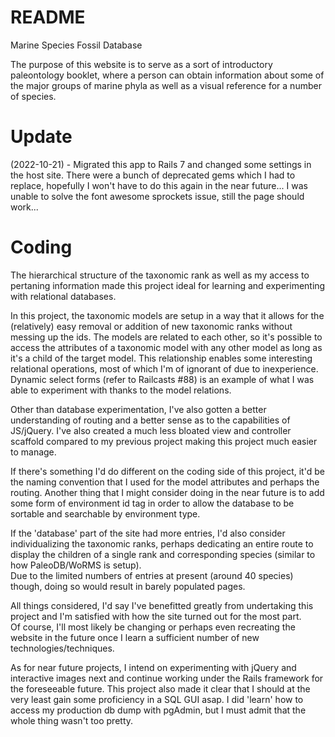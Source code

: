 # README

Marine Species Fossil Database

The purpose of this website is to serve as a sort of introductory paleontology 
booklet, where a person can obtain information about some of the major groups 
of marine phyla as well as a visual reference for a number of species.


# Update
(2022-10-21) - Migrated this app to Rails 7 and changed some settings in the host site.  There were a bunch of deprecated gems which I had to replace, hopefully I won't have to do this again in the near future...  I was unable to solve the font awesome sprockets issue, still the page should work...


# Coding 

The hierarchical structure of the taxonomic rank as well as my access to pertaning 
information made this project ideal for learning and experimenting with relational 
databases.

In this project, the taxonomic models are setup in a way that it allows for the 
(relatively) easy removal or addition of new taxonomic ranks without messing up 
the ids.  The models are related to each other, so it's possible to access the 
attributes of a taxonomic model with any other model as long as it's a child of 
the target model.  This relationship enables some interesting relational operations, 
most of which I'm of ignorant of due to inexperience.  Dynamic select forms 
(refer to Railcasts #88) is an example of what I was able to experiment with thanks 
to the model relations.  

Other than database experimentation, I've also gotten a better understanding of 
routing and a better sense as to the capabilities of JS/jQuery. I've also created 
a much less bloated view and controller scaffold compared to my previous project 
making this project much easier to manage. 

If there's something I'd do different on the coding side of this project, it'd be 
the naming convention that I used for the model attributes and perhaps the routing.
Another thing that I might consider doing in the near future is to add some form of
environment id tag in order to allow the database to be sortable and searchable by
environment type.

If the 'database' part of the site had more entries, I'd also consider individualizing
the taxonomic ranks, perhaps dedicating an entire route to display the children
of a single rank and corresponding species (similar to how PaleoDB/WoRMS is setup).  
Due to the limited numbers of entries at present (around 40 species) though,
doing so would result in barely populated pages. 


All things considered, I'd say I've benefitted greatly from undertaking this 
project and I'm satisfied with how the site turned out for the most part.  
Of course, I'll most likely be changing or perhaps even recreating the website in 
the future once I learn a sufficient number of new technologies/techniques.


As for near future projects, I intend on experimenting with jQuery and interactive 
images next and continue working under the Rails framework for the foreseeable future.
This project also made it clear that I should at the very least gain some proficiency 
in a SQL GUI asap.  I did 'learn' how to access my production db dump with pgAdmin, but
I must admit that the whole thing wasn't too pretty.  
